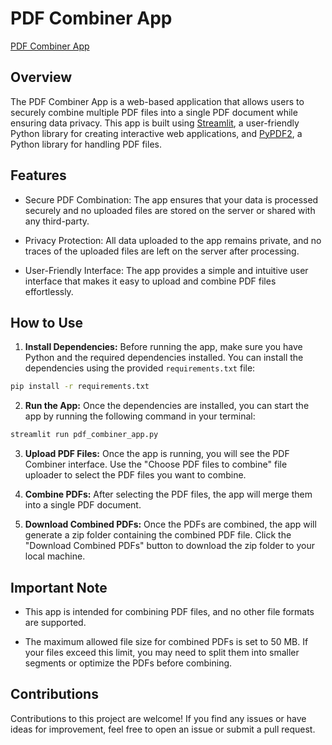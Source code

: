 # PDF Combiner App

[PDF Combiner App](https://combinepdf.streamlit.app/)

## Overview

The PDF Combiner App is a web-based application that allows users to securely combine multiple PDF files into a single PDF document while ensuring data privacy. This app is built using [Streamlit](https://streamlit.io/), a user-friendly Python library for creating interactive web applications, and [PyPDF2](https://pythonhosted.org/PyPDF2/), a Python library for handling PDF files.

## Features

- Secure PDF Combination: The app ensures that your data is processed securely and no uploaded files are stored on the server or shared with any third-party.

- Privacy Protection: All data uploaded to the app remains private, and no traces of the uploaded files are left on the server after processing.

- User-Friendly Interface: The app provides a simple and intuitive user interface that makes it easy to upload and combine PDF files effortlessly.

## How to Use

1. **Install Dependencies:** Before running the app, make sure you have Python and the required dependencies installed. You can install the dependencies using the provided `requirements.txt` file: 
```bash
pip install -r requirements.txt
```

2. **Run the App:** Once the dependencies are installed, you can start the app by running the following command in your terminal:
```bash
streamlit run pdf_combiner_app.py
```


3. **Upload PDF Files:** Once the app is running, you will see the PDF Combiner interface. Use the "Choose PDF files to combine" file uploader to select the PDF files you want to combine.

4. **Combine PDFs:** After selecting the PDF files, the app will merge them into a single PDF document.

5. **Download Combined PDFs:** Once the PDFs are combined, the app will generate a zip folder containing the combined PDF file. Click the "Download Combined PDFs" button to download the zip folder to your local machine.

## Important Note

- This app is intended for combining PDF files, and no other file formats are supported.

- The maximum allowed file size for combined PDFs is set to 50 MB. If your files exceed this limit, you may need to split them into smaller segments or optimize the PDFs before combining.


## Contributions

Contributions to this project are welcome! If you find any issues or have ideas for improvement, feel free to open an issue or submit a pull request.





